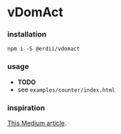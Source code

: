 # vDomAct

### installation

`npm i -S @erdii/vdomact`

### usage

* **TODO**
* see `examples/counter/index.html`


### inspiration

[This Medium article](https://medium.com/@sweetpalma/gooact-react-in-160-lines-of-javascript-44e0742ad60f).

